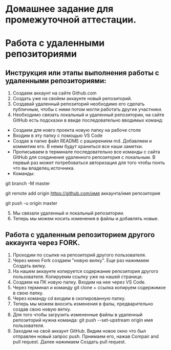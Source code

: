 # Домашнее задание для промежуточной аттестации.

# Работа с удаленными репозиториями

## **Инструкция или этапы выполнения работы с удаленными репозиториями:**

1. Создаем аккаунт на сайте Github.com
2. Создать уже на свойем аккаунте новый репозиторий.
3. Создавай удаленный репозиторий необходимо его сделать публичным, чтобы с ними потом могли работать другие участники.
4. Необходимо связать локальный и удаленный репозитории, на сайте GitHub есть подсказки в ввиде последовательно вводимых команд:
* Создаем для новго проекта новую папку на рабоче столе
* Входим в эту папку с помощью VS Code
* Создае в папке файл README с раширением md. Добавляем и коммитим его. В немм будут храниться все наши заметки.
* Прописываем в терминале последовательно все команды с сайта GitHub для соединения удаленного репозитория с локальным. В первый раз может потребоваться авторизация для того чтобы понть что вы владелец источника.
* Команды:

git branch -M master

git remote add origin https://github.com/имя аккаунта/имя репозитория

git push -u origin master

5. Мы связали удаленный и локальный репозитории.
6. Теперь мы можем носить изменения в файлы и добавлять новые.

## Работа с удаленным репозиторием другого аккаунта через FORK.

1. Проходим по ссылке на репозиторий другого пользователя.
2. Через меню Fork создаем "новую вилку". Еще раз нажимаем Создать вилку.
3. На нашем аккаунте копируется содержание репозитория другого пользователя. Копируемм ссылку уже на нашей странице.
4. Создаем на ПК новую папку. Входим на нее через VS Code.
5. Через терминал и команду git clone + ссылка копируем содержимое в свою папку.
5. Через команду cd входим в скопированную папку.
6. Теперь мы можем вносить изменения в фалы, предварительно создав свою новую ветку.
7. Для того чтобы загрузить измененные файлы в удаленный репозиторий нужна команда: git push --set-upstream origin имя пользователя.
8. Заходим на свой аккаунт GitHub. Видим новое окно что был отправлен новый запрос push. Прнимаем его,  нажав Compair and pull request. Далее нажимаем Создать pull request.
